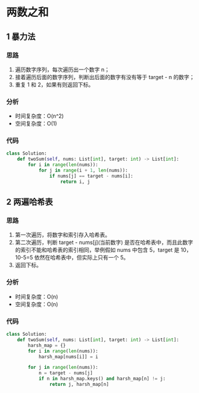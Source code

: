 # 两数之和

## 1 暴力法

### 思路

1. 遍历数字序列，每次遍历出一个数字 n；
2. 接着遍历后面的数字序列，判断出后面的数字有没有等于 target - n 的数字；
3. 重复 1 和 2，如果有则返回下标。

### 分析

- 时间复杂度：O(n^2)
- 空间复杂度：O(1)

### 代码

```python
class Solution:
    def twoSum(self, nums: List[int], target: int) -> List[int]:
        for i in range(len(nums)):
            for j in range(i + 1, len(nums)):
                if nums[j] == target - nums[i]:
                    return i, j
```

## 2 两遍哈希表

### 思路

1. 第一次遍历，将数字和索引存入哈希表。
2. 第二次遍历，判断 target - nums\[j\](当前数字) 是否在哈希表中，而且此数字的索引不能和哈希表的索引相同，举例假如 nums 中包含 5，target 是 10，10-5=5 依然在哈希表中，但实际上只有一个 5。
3. 返回下标。

### 分析

- 时间复杂度：O(n)
- 空间复杂度：O(n)

### 代码

```python
class Solution:
    def twoSum(self, nums: List[int], target: int) -> List[int]:
        harsh_map = {}
        for i in range(len(nums)):
            harsh_map[nums[i]] = i

        for j in range(len(nums)):
            n = target - nums[j]
            if n in harsh_map.keys() and harsh_map[n] != j:
                return j, harsh_map[n]
```

